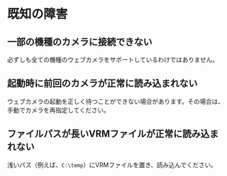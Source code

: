 # 既知の障害

## 一部の機種のカメラに接続できない
必ずしも全ての機種のウェブカメラをサポートしているわけではありません。

## 起動時に前回のカメラが正常に読み込まれない
ウェブカメラの起動を正しく待つことができない場合があります。その場合は、手動でカメラを再指定してください。

## ファイルパスが長いVRMファイルが正常に読み込まれない
浅いパス（例えば、`C:\temp`）にVRMファイルを置き、読み込んでください。